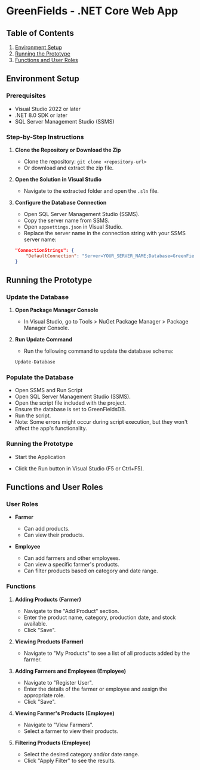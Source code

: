 # GreenFields - .NET Core Web App

## Table of Contents
1. [Environment Setup](#environment-setup)
2. [Running the Prototype](#running-the-prototype)
3. [Functions and User Roles](#functions-and-user-roles)

## Environment Setup

### Prerequisites
- Visual Studio 2022 or later
- .NET 8.0 SDK or later
- SQL Server Management Studio (SSMS)

### Step-by-Step Instructions

1. **Clone the Repository or Download the Zip**
   - Clone the repository: `git clone <repository-url>`
   - Or download and extract the zip file.

2. **Open the Solution in Visual Studio**
   - Navigate to the extracted folder and open the `.sln` file.

3. **Configure the Database Connection**
   - Open SQL Server Management Studio (SSMS).
   - Copy the server name from SSMS.
   - Open `appsettings.json` in Visual Studio.
   - Replace the server name in the connection string with your SSMS server name:

   ```json
   "ConnectionStrings": {
       "DefaultConnection": "Server=YOUR_SERVER_NAME;Database=GreenFieldsDB;Trusted_Connection=True;TrustServerCertificate=Yes"
   }

## Running the Prototype

### Update the Database

1. **Open Package Manager Console**
   - In Visual Studio, go to Tools > NuGet Package Manager > Package Manager Console.

2. **Run Update Command**
   - Run the following command to update the database schema:
   ```powershell
   Update-Database


### Populate the Database
- Open SSMS and Run Script
- Open SQL Server Management Studio (SSMS).
- Open the script file included with the project.
- Ensure the database is set to GreenFieldsDB.
- Run the script.
- Note: Some errors might occur during script execution, but they won't affect the app's functionality.

### Running the Prototype
- Start the Application

- Click the Run button in Visual Studio (F5 or Ctrl+F5).

## Functions and User Roles

### User Roles

- **Farmer**
  - Can add products.
  - Can view their products.

- **Employee**
  - Can add farmers and other employees.
  - Can view a specific farmer's products.
  - Can filter products based on category and date range.

### Functions

1. **Adding Products (Farmer)**
   - Navigate to the "Add Product" section.
   - Enter the product name, category, production date, and stock available.
   - Click "Save".

2. **Viewing Products (Farmer)**
   - Navigate to "My Products" to see a list of all products added by the farmer.

3. **Adding Farmers and Employees (Employee)**
   - Navigate to "Register User".
   - Enter the details of the farmer or employee and assign the appropriate role.
   - Click "Save".

4. **Viewing Farmer's Products (Employee)**
   - Navigate to "View Farmers".
   - Select a farmer to view their products.

5. **Filtering Products (Employee)**
   - Select the desired category and/or date range.
   - Click "Apply Filter" to see the results.

